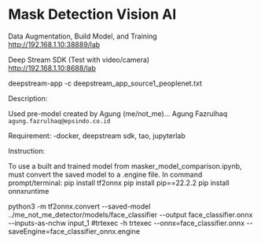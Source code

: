 # Mask Detection Vision AI 

Data Augmentation, Build Model, and Training <br/>
http://192.168.1.10:38889/lab
<br/>

Deep Stream SDK (Test with video/camera) <br/>
http://192.168.1.10:8688/lab 
<br/>

deepstream-app -c deepstream_app_source1_peoplenet.txt

Description: 

Used pre-model created by Agung (me/not_me)... 
Agung Fazrulhaq `agung.fazrulhaq@epsindo.co.id`


Requirement: 
-docker, deepstream sdk, tao, jupyterlab

Instruction: 



To use a built and trained model from masker_model_comparison.ipynb, must convert the saved model to a .engine file. In command prompt/terminal:
pip install tf2onnx
pip install pip==22.2.2
pip install onnxruntime

python3 -m tf2onnx.convert --saved-model ../me_not_me_detector/models/face_classifier --output face_classifier.onnx --inputs-as-nchw input_1
#trtexec -h
trtexec --onnx=face_classifier.onnx --saveEngine=face_classifier_onnx.engine



